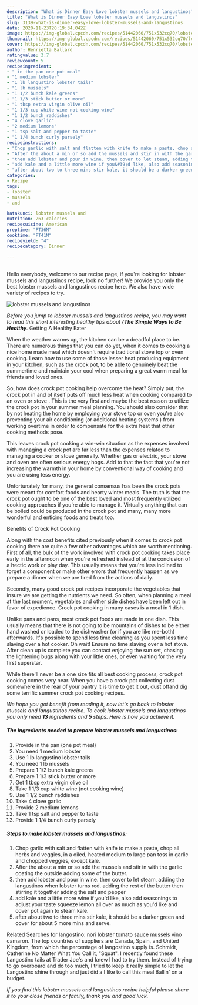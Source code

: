 ```yaml
---
description: "What is Dinner Easy Love lobster mussels and langustinos"
title: "What is Dinner Easy Love lobster mussels and langustinos"
slug: 3139-what-is-dinner-easy-love-lobster-mussels-and-langustinos
date: 2020-11-23T20:19:34.042Z
image: https://img-global.cpcdn.com/recipes/51442060/751x532cq70/lobster-mussels-and-langustinos-recipe-main-photo.jpg
thumbnail: https://img-global.cpcdn.com/recipes/51442060/751x532cq70/lobster-mussels-and-langustinos-recipe-main-photo.jpg
cover: https://img-global.cpcdn.com/recipes/51442060/751x532cq70/lobster-mussels-and-langustinos-recipe-main-photo.jpg
author: Henrietta Ballard
ratingvalue: 3.7
reviewcount: 5
recipeingredient:
- " in the pan one pot meal"
- "1 medium lobster"
- "1 lb langustino lobster tails"
- "1 lb mussels"
- "1 1/2 bunch kale greens"
- "1 1/3 stick butter or more"
- "1 tbsp extra virgin olive oil"
- "1 1/3 cup white wine not cooking wine"
- "1 1/2 bunch raddishes"
- "4 clove garlic"
- "2 medium lemons"
- "1 tsp salt and pepper to taste"
- "1 1/4 bunch curly parsely"
recipeinstructions:
- "Chop garlic with salt and flatten with knife to make a paste, chop all herbs and veggies,  in a oiled, heated medium to large pan toss in garlic and chopped veggies, except kale."
- "After the about a min or so add the mussels and stir in with the garlic coating the outside adding some of the butter."
- "then add lobster and pour in wine. then cover to let steam, adding the langustinos when lobster turns red.  adding.the rest of the butter then stirring it together adding the salt and pepper"
- "add kale and a little more wine if you&#39;d like, also add seasonings to adjust your taste squeeze lemon all over as much as you&#39;d like and cover pot again to steam kale."
- "after about two to three mins stir kale, it should be a darker green and cover for about 5 more mins and serve."
categories:
- Recipe
tags:
- lobster
- mussels
- and

katakunci: lobster mussels and 
nutrition: 263 calories
recipecuisine: American
preptime: "PT36M"
cooktime: "PT41M"
recipeyield: "4"
recipecategory: Dinner

---
```

<br>
Hello everybody, welcome to our recipe page, if you're looking for lobster mussels and langustinos recipe, look no further! We provide you only the best lobster mussels and langustinos recipe here. We also have wide variety of recipes to try.
<br>


![lobster mussels and langustinos](https://img-global.cpcdn.com/recipes/51442060/751x532cq70/lobster-mussels-and-langustinos-recipe-main-photo.jpg)

<i>Before you jump to lobster mussels and langustinos recipe, you may want to read this short interesting healthy tips about {<strong>The Simple Ways to Be Healthy</strong>.</i>
Getting A Healthy Eater


When the weather warms up, the kitchen can be a dreadful place to be. There are numerous things that you can do yet, when it comes to cooking a nice home made meal which doesn't require traditional stove top or oven cooking. Learn how to use some of those lesser heat producing equipment in your kitchen, such as the crock pot, to be able to genuinely beat the summertime and maintain your cool when preparing a great warm meal for friends and loved ones.

So, how does crock pot cooking help overcome the heat? Simply put, the crock pot in and of itself puts off much less heat when cooking compared to an oven or stove . This is the very first and maybe the best reason to utilize the crock pot in your summer meal planning. You should also consider that by not heating the home by employing your stove top or oven you're also preventing your air conditioning (or additional heating systems ) from working overtime in order to compensate for the extra heat that other cooking methods pose.

This leaves crock pot cooking a win-win situation as the expenses involved with managing a crock pot are far less than the expenses related to managing a cooker or stove generally. Whether gas or electric, your stove and oven are often serious energy hogs. Add to that the fact that you're not increasing the warmth in your home by conventional way of cooking and you are using less energy.

Unfortunately for many, the general consensus has been the crock pots were meant for comfort foods and hearty winter meals.  The truth is that the crock pot ought to be one of the best loved and most frequently utilized cooking approaches if you're able to manage it.  Virtually anything that can be boiled could be produced in the crock pot and many, many more wonderful and enticing foods and treats too.

Benefits of Crock Pot Cooking

Along with the cost benefits cited previously when it comes to crock pot cooking there are quite a few other advantages which are worth mentioning. First of all, the bulk of the work involved with crock pot cooking takes place early in the afternoon when you're refreshed instead of at the conclusion of a hectic work or play day. This usually means that you're less inclined to forget a component or make other errors that frequently happen as we prepare a dinner when we are tired from the actions of daily.

Secondly, many good crock pot recipes incorporate the vegetables that insure we are getting the nutrients we need. So often, when planning a meal at the last moment, vegetables and other side dishes have been left out in favor of expedience. Crock pot cooking in many cases is a meal in 1 dish.

 Unlike pans and pans, most crock pot foods are made in one dish. This usually means that there is not going to be mountains of dishes to be either hand washed or loaded to the dishwasher (or if you are like me-both) afterwards. It's possible to spend less time cleaning as you spent less time slaving over a hot cooker. Oh wait! Ensure no time slaving over a hot stove. After clean up is complete you can contact enjoying the sun set, chasing the lightening bugs along with your little ones, or even waiting for the very first superstar.

While there'll never be a one size fits all best cooking process, crock pot cooking comes very near. When you have a crock pot collecting dust somewhere in the rear of your pantry it is time to get it out, dust offand dig some terrific summer crock pot cooking recipes.


<i>We hope you got benefit from reading it, now let's go back to lobster mussels and langustinos recipe. To cook lobster mussels and langustinos you only need <strong>13</strong> ingredients and <strong>5</strong> steps. Here is how you achieve it.
</i>

##### The ingredients needed to prepare lobster mussels and langustinos:

1. Provide  in the pan (one pot meal)
1. You need 1 medium lobster
1. Use 1 lb langustino lobster tails
1. You need 1 lb mussels
1. Prepare 1 1/2 bunch kale greens
1. Prepare 1 1/3 stick butter or more
1. Get 1 tbsp extra virgin olive oil
1. Take 1 1/3 cup white wine (not cooking wine)
1. Use 1 1/2 bunch raddishes
1. Take 4 clove garlic
1. Provide 2 medium lemons
1. Take 1 tsp salt and pepper to taste
1. Provide 1 1/4 bunch curly parsely


##### Steps to make lobster mussels and langustinos:

1. Chop garlic with salt and flatten with knife to make a paste, chop all herbs and veggies,  in a oiled, heated medium to large pan toss in garlic and chopped veggies, except kale.
1. After the about a min or so add the mussels and stir in with the garlic coating the outside adding some of the butter.
1. then add lobster and pour in wine. then cover to let steam, adding the langustinos when lobster turns red.  adding.the rest of the butter then stirring it together adding the salt and pepper
1. add kale and a little more wine if you&#39;d like, also add seasonings to adjust your taste squeeze lemon all over as much as you&#39;d like and cover pot again to steam kale.
1. after about two to three mins stir kale, it should be a darker green and cover for about 5 more mins and serve.


Related Searches for langostino: nori lobster tomato sauce mussels vino camaron. The top countries of suppliers are Canada, Spain, and United Kingdom, from which the percentage of langostino supply is. Schmidt, Catherine No Matter What You Call it, &#34;Squat&#34;. I recently found these Langostino tails at Trader Joe&#39;s and knew I had to try them. Instead of trying to go overboard and do too much, I tried to keep it really simple to let the Langostino shine through and just did a I like to call this meal Ballin&#39; on a budget. 

<i>If you find this lobster mussels and langustinos recipe helpful please share it to your close friends or family, thank you and good luck.</i>
